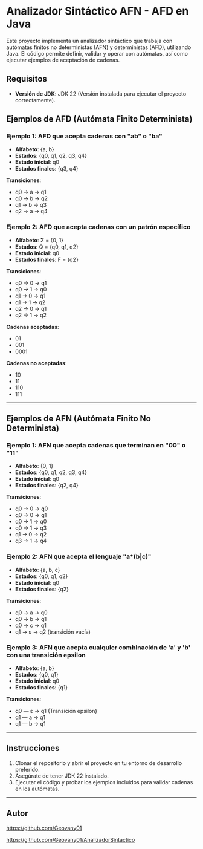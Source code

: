# Analizador Sintáctico AFN - AFD en Java

Este proyecto implementa un analizador sintáctico que trabaja con autómatas finitos no deterministas (AFN) y deterministas (AFD), utilizando Java. El código permite definir, validar y operar con autómatas, así como ejecutar ejemplos de aceptación de cadenas.

## Requisitos

- **Versión de JDK**: JDK 22 (Versión instalada para ejecutar el proyecto correctamente).

## Ejemplos de AFD (Autómata Finito Determinista)

### Ejemplo 1: AFD que acepta cadenas con "ab" o "ba"
- **Alfabeto**: {a, b}
- **Estados**: {q0, q1, q2, q3, q4}
- **Estado inicial**: q0
- **Estados finales**: {q3, q4}

**Transiciones**:
- q0 → a → q1
- q0 → b → q2
- q1 → b → q3
- q2 → a → q4

### Ejemplo 2: AFD que acepta cadenas con un patrón específico
- **Alfabeto**: Σ = {0, 1}
- **Estados**: Q = {q0, q1, q2}
- **Estado inicial**: q0
- **Estados finales**: F = {q2}

**Transiciones**:
- q0 → 0 → q1
- q0 → 1 → q0
- q1 → 0 → q1
- q1 → 1 → q2
- q2 → 0 → q1
- q2 → 1 → q2

**Cadenas aceptadas**:
- 01
- 001
- 0001

**Cadenas no aceptadas**:
- 10
- 11
- 110
- 111

---

## Ejemplos de AFN (Autómata Finito No Determinista)

### Ejemplo 1: AFN que acepta cadenas que terminan en "00" o "11"
- **Alfabeto**: {0, 1}
- **Estados**: {q0, q1, q2, q3, q4}
- **Estado inicial**: q0
- **Estados finales**: {q2, q4}

**Transiciones**:
- q0 → 0 → q0
- q0 → 0 → q1
- q0 → 1 → q0
- q0 → 1 → q3
- q1 → 0 → q2
- q3 → 1 → q4



### Ejemplo 2: AFN que acepta el lenguaje "a*(b|c)"
- **Alfabeto**: {a, b, c}
- **Estados**: {q0, q1, q2}
- **Estado inicial**: q0
- **Estados finales**: {q2}

**Transiciones**:
- q0 → a → q0
- q0 → b → q1
- q0 → c → q1
- q1 → ε → q2 (transición vacía)

### Ejemplo 3: AFN que acepta cualquier combinación de 'a' y 'b' con una transición epsilon
- **Alfabeto**: {a, b}
- **Estados**: {q0, q1}
- **Estado inicial**: q0
- **Estados finales**: {q1}

**Transiciones**:
- q0 — ε → q1 (Transición epsilon)
- q1 — a → q1
- q1 — b → q1

---

## Instrucciones

1. Clonar el repositorio y abrir el proyecto en tu entorno de desarrollo preferido.
2. Asegúrate de tener JDK 22 instalado.
3. Ejecutar el código y probar los ejemplos incluidos para validar cadenas en los autómatas.

---

## Autor
https://github.com/Geovany01

https://github.com/Geovany01/AnalizadorSintactico

